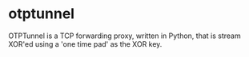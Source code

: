 otptunnel
=========

OTPTunnel is a TCP forwarding proxy, written in Python, that is stream XOR'ed using a 'one time pad' as the XOR key.
